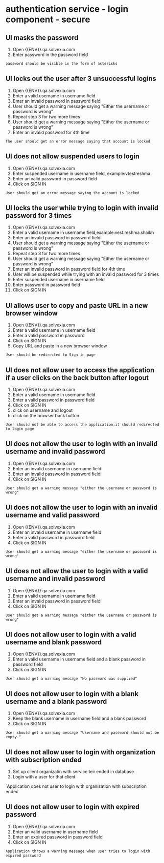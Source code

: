 # authentication service - login component - secure

## UI masks the password 

1. Open {{ENV}}.qa.solvexia.com
2. Enter password in the password field

`password should be visible in the form of asterisks`

## UI locks out the user after 3 unsuccessful logins

1. Open {{ENV}}.qa.solvexia.com
2. Enter a valid username in username field
3. Enter an invalid password in password field
4. User should get a warning message saying "Either the username or password is wrong"
5. Repeat step 3 for two more times 
6. User should get a warning message saying "Either the username or password is wrong"
7. Enter an invalid password for 4th time 

`The user should get an error message saying that account is locked`

## UI does not allow suspended users to login

1. Open {{ENV}}.qa.solvexia.com 
2. Enter suspended username in username field, example:vtestreshma
3. Enter an valid password in password field
4. Click on SIGN IN

`User should get an error message saying the account is locked ` 

## UI locks the user while trying to login with invalid password for 3 times

1. Open {{ENV}}.qa.solvexia.com 
2. Enter a valid username in username field,example:vest.reshma.shaikh
3. Enter an invalid password in password field
4. User should get a warning message saying "Either the username or password is wrong"
5. Repeat step 3 for two more times 
6. User should get a warning message saying "Either the username or password is wrong"
7. Enter an invalid password in password field for 4th time 
8. User will be suspended while trying with an invalid password for 3 times
9. Enter suspended username in username field
10. Enter password in password field
11. Click on SIGN IN

## UI allows user to copy and paste URL in a new browser window

1. Open {{ENV}}.qa.solvexia.com 
2. Enter a valid username in username field
3. Enter a valid password in password
4. Click on SIGN IN
5. Copy URL and paste in a new browser window

`User should be redirected to Sign in page`

## UI does not allow user to access the application if a user clicks on the back button after logout 

1. Open {{ENV}}.qa.solvexia.com 
2. Enter a valid username in username field
3. Enter a valid password in password field
4. Click on SIGN IN
5. click on username and logout 
6. click on the browser back button

`User should not be able to access the application,it should redirected to login page`

## UI does not allow the user to login with an  invalid username and invalid password 

1. Open {{ENV}}.qa.solvexia.com 
2. Enter an invalid username in username field
3. Enter an invalid password in password field
4. Click on SIGN IN

`User should get a warning message "either the username or password is wrong" `

## UI does not allow the user to login with an invalid username and valid password

1. Open {{ENV}}.qa.solvexia.com 
2. Enter an invalid username in username field
3. Enter a valid password in password field
4. Click on SIGN IN

`User should get a warning message "either the username or password is wrong" `

## UI does not allow the user to login with a valid username and invalid password

1. Open {{ENV}}.qa.solvexia.com 
2. Enter a valid username in username field
3. Enter an invalid password in password field
4. Click on SIGN IN

`User should get a warning message "either the username or password is wrong" `

## UI does not allow user to login with a valid username and blank password

1. Open {{ENV}}.qa.solvexia.com 
2. Enter a valid username in username field and a blank password in password field
3. Click on SIGN IN

`User should get a warning message "No password was supplied" `

## UI does not allow user to login with a blank username and a blank password

1. Open {{ENV}}.qa.solvexia.com 
2. Keep the blank username in username field  and a blank password
3. Click on SIGN IN

`User should get a warning message "Username and password should not be empty." `

## UI does not allow user to login with organization with subscription ended

1. Set up client organizatin with service teir ended in database
2. Login with a user for that client

`Application does not user to login with organization with subscription ended

## UI does not allow user to login with expired password

1. Open {{ENV}}.qa.solvexia.com 
2. Enter an valid username in username field
3. Enter an expired password in password field
4. Click on SIGN IN

`Application throws a warning message when user tries to login with expired password`

